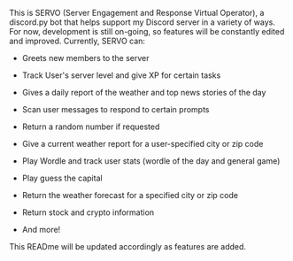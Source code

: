 This is SERVO (Server Engagement and Response Virtual Operator), a discord.py bot that helps support my Discord server in a variety of ways. For now, development is still on-going, so features will be constantly edited and improved. Currently, SERVO can:

- Greets new members to the server

- Track User's server level and give XP for certain tasks

- Gives a daily report of the weather and top news stories of the day

- Scan user messages to respond to certain prompts

- Return a random number if requested

- Give a current weather report for a user-specified city or zip code

- Play Wordle and track user stats (wordle of the day and general game)

- Play guess the capital 

- Return the weather forecast for a specified city or zip code

- Return stock and crypto information

- And more!


This READme will be updated accordingly as features are added.
